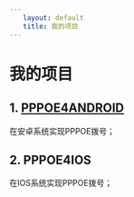 ```yaml
---
　　layout: default
　　title: 我的项目
---
```

# 我的项目
## 1. [PPPOE4ANDROID](#https://github.com/edwinliu/pppoe4android)
   在安卓系统实现PPPOE拨号；
   
## 2. PPPOE4IOS
   在IOS系统实现PPPOE拨号；
